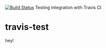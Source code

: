 [![Build Status](https://travis-ci.org/install/travis-test.svg)](https://travis-ci.org/install/travis-test)
Testing integration with Travis CI
# travis-test

hey!
